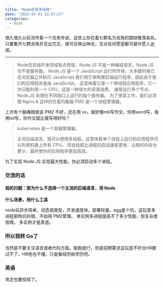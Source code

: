 ```yaml
---
title: "Node实现多线程"
date: "2023-07-01 23:57:57"
categories:
  - Node
---
```


很久很久以前流传着一个古老传说，这世上存在着七颗名为龙珠的圆球散落各处，只要集齐七颗龙珠并念出咒文，便可召唤出神龙，无论任何愿望都可替许愿人达成。

---

> Node在后端开发领域有点奇怪，Node.JS 不是一种编程语言，Node.JS 也不是服务器。
> Node.JS 是一个 JavaScript 运行时环境，大多数时候它在浏览器之外执行 JavaScript 我们用它来构建后端运行程序，因此由于我们的应用程序是由 JavaScript。
> 这意味着它是一个单线程应用程序，它一次只能利用一个 CPU，这是一种很大的资源浪费。
> 通常运行多个节点。Node.JS 处理在不同端口上运行的每个服务器。
> 为了使其工作，我们必须使 Nginx & 这样的负载均衡器 PM2 是一个进程管理器。

上次有个脑瘫跟我说 PM2 不好，还在用 vs，就好像mb写作文，你用word写，我用txt写，你作文就比我写得好吗？
> kubernetes 是一个容器管理器。

> 主流后端语言，就可以使用多线程，这意味着单个进程上运行的应用程序可以利用机器上所有 CPU。
> 而且线程比进程的启动速度更快，占用的内存也更少，最终使你的应用程序更加高效。

为了实现 Node.JS 实现最大性能，你必须启动多个进程。

### 交流的话

#### 我的问题：那为什么不选择一个主流的后端语言，用 Node

**什么场景，用什么工具**

node玩异步简单，动态弱类型，开发速度快，部署轻量。egg是个坑，这玩意多进程架构坑的很，不如用 PM2管理。
单实例多进程提高不了多少性能，但复杂度倍增。
多实例才是真道。


### 所以我转 Go了

当然是不要关注语言或者代码方面。能跑就行，但是招聘需求这玩意不符合HR都过不了，HR他也不懂，只是看经历和学历吧。

### 英语

肯定也要拾捣了。